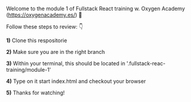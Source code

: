 Welcome to the module 1 of Fullstack React training w. Oxygen Academy (https://oxygenacademy.es/) 👋

Follow these steps to review: 👇

<b>1)</b> Clone this respositorie

<b>2)</b> Make sure you are in the right branch

<b>3)</b> Within your terminal, this should be located in '.fullstack-reac-training/module-1'

<b>4)</b> Type on it start index.html and checkout your browser

<b>5)</b> Thanks for watching!
